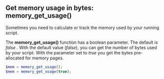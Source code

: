 ## Get memory usage in bytes: memory_get_usage()
Sometimes you need to calculate or track the memory used by your running script.

The __memory_get_usage()__ function has a boolean parameter.
The default is _false_ .
With the default value (_false_), you can get the number of bytes used by your script.
With the parameter set to _true_ you get the bytes pre-allocated for memory pages.

```php
$mem = memory_get_usage();
$mem = memory_get_usage(true);
```
